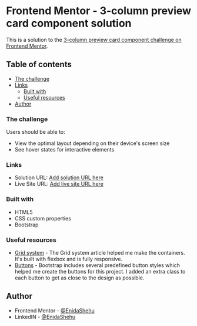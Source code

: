 # Frontend Mentor - 3-column preview card component solution

This is a solution to the [3-column preview card component challenge on Frontend Mentor](https://www.frontendmentor.io/challenges/3column-preview-card-component-pH92eAR2-).

## Table of contents

- [The challenge](#the-challenge)
- [Links](#links)
  - [Built with](#built-with)
  - [Useful resources](#useful-resources)
- [Author](#author)

### The challenge

Users should be able to:

- View the optimal layout depending on their device's screen size
- See hover states for interactive elements

### Links

- Solution URL: [Add solution URL here](https://github.com/EnidaShehu/3-column-preview-card-component-main)
- Live Site URL: [Add live site URL here](https://enidashehu.github.io/3-column-preview-card-component-main/)

### Built with

- HTML5
- CSS custom properties
- Bootstrap

### Useful resources

- [Grid system](https://getbootstrap.com/docs/4.0/layout/grid/) - The Grid system article helped me make the containers. It's built with flexbox and is fully responsive.
- [Buttons](https://getbootstrap.com/docs/4.0/components/buttons/) - Bootstrap includes several predefined button styles which helped me create the buttons for this project. I added an extra class to each button to get as close to the design as possible.

## Author

- Frontend Mentor - [@EnidaShehu](https://www.frontendmentor.io/profile/EnidaShehu)
- LinkedIN - [@EnidaShehu](https://www.linkedin.com/in/enida-shehu-04504612b/)
